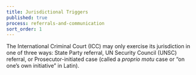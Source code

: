 ```yaml
---
title: Jurisdictional Triggers
published: true
process: referrals-and-communication
sort_order: 1
---
```



The International Criminal Court (ICC) may only exercise its jurisdiction in one of three ways: State Party referral, UN Security Council (UNSC) referral, or Prosecutor-initiated case (called a *proprio motu* case or “on one’s own initiative” in Latin).